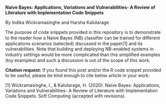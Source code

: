 **Naive Bayes: Applications, Variations and Vulnerabilities- A Review of Literature with Implementation Code Snippets**

By Indika Wickramasinghe and Harsha Kalutarage

The purpose of code snippets provided in this repository is to demonstrate to the reader how a Naive Bayes (NB) classiﬁer can be trained for different applications scenarios (selected) discussed in the paper[1] and its vulnerabilities. Note that building and deploying NB-enabled systems in industry settings would be more complicated than this simpliﬁed examples (toy examples) and such a discussion is out of the scope of this work.

**Citation request:**
If you found this post and/or the R code snippet provided to be useful, please be kind enough to cite below article in your work:

[1] Wickramasinghe, I., & Kalutarage, H. (2020). Naive Bayes: Applications, Variations and Vulnerabilities- A Review of Literature with Implementation Code Snippets. Soft Computing (accepted with revisions).
